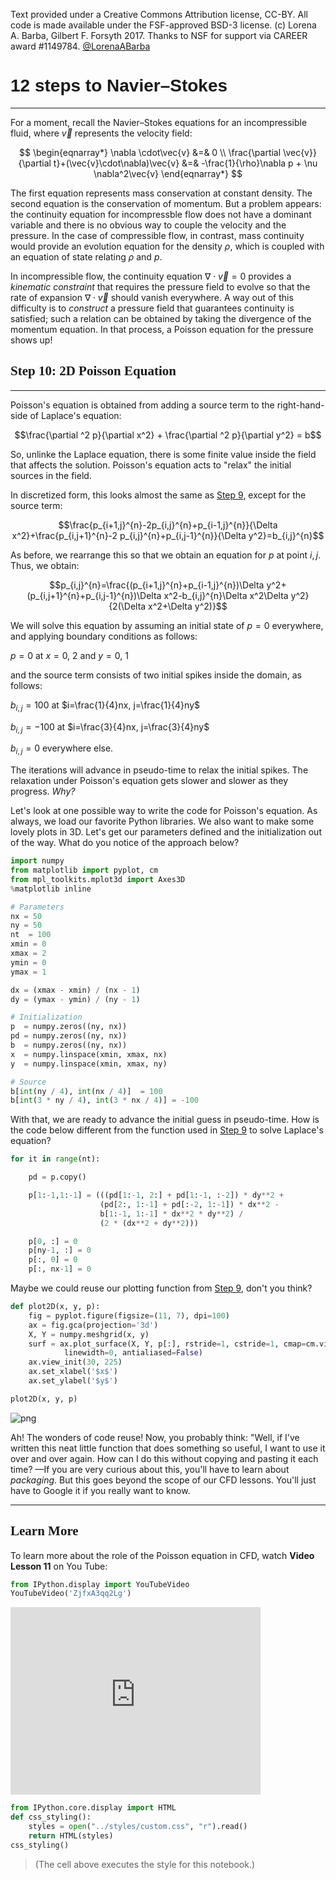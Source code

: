 Text provided under a Creative Commons Attribution license, CC-BY.  All code is made available under the FSF-approved BSD-3 license.  (c) Lorena A. Barba, Gilbert F. Forsyth 2017. Thanks to NSF for support via CAREER award #1149784.
[@LorenaABarba](https://twitter.com/LorenaABarba)

12 steps to Navier–Stokes
=====
***

For a moment, recall the Navier–Stokes equations for an incompressible fluid, where $\vec{v}$ represents the velocity field:

$$
\begin{eqnarray*}
\nabla \cdot\vec{v} &=& 0 \\
\frac{\partial \vec{v}}{\partial t}+(\vec{v}\cdot\nabla)\vec{v} &=& -\frac{1}{\rho}\nabla p + \nu \nabla^2\vec{v}
\end{eqnarray*}
$$

The first equation represents mass conservation at constant density. The second equation is the conservation of momentum. But a problem appears: the continuity equation for incompressble flow does not have a dominant variable and there is no obvious way to couple the velocity and the pressure. In the case of compressible flow, in contrast, mass continuity would provide an evolution equation for the density $\rho$, which is coupled with an equation of state relating $\rho$ and $p$.

In incompressible flow, the continuity equation $\nabla \cdot\vec{v}=0$ provides a *kinematic constraint* that requires the pressure field to evolve so that the rate of expansion $\nabla \cdot\vec{v}$ should vanish everywhere. A way out of this difficulty is to *construct* a pressure field that guarantees continuity is satisfied; such a relation can be obtained by taking the divergence of the momentum equation. In that process, a Poisson equation for the pressure shows up!

Step 10: 2D Poisson Equation
----
***

Poisson's equation is obtained from adding a source term to the right-hand-side of Laplace's equation:

$$\frac{\partial ^2 p}{\partial x^2} + \frac{\partial ^2 p}{\partial y^2} = b$$

So, unlinke the Laplace equation, there is some finite value inside the field that affects the solution. Poisson's equation acts to "relax" the initial sources in the field.

In discretized form, this looks almost the same as [Step 9](./12_Step_9.ipynb), except for the source term:

$$\frac{p_{i+1,j}^{n}-2p_{i,j}^{n}+p_{i-1,j}^{n}}{\Delta x^2}+\frac{p_{i,j+1}^{n}-2 p_{i,j}^{n}+p_{i,j-1}^{n}}{\Delta y^2}=b_{i,j}^{n}$$

As before, we rearrange this so that we obtain an equation for $p$ at point $i,j$. Thus, we obtain:

$$p_{i,j}^{n}=\frac{(p_{i+1,j}^{n}+p_{i-1,j}^{n})\Delta y^2+(p_{i,j+1}^{n}+p_{i,j-1}^{n})\Delta x^2-b_{i,j}^{n}\Delta x^2\Delta y^2}{2(\Delta x^2+\Delta y^2)}$$


We will solve this equation by assuming an initial state of $p=0$ everywhere, and applying boundary conditions as follows:

$p=0$ at $x=0, \ 2$ and $y=0, \ 1$

and the source term consists of two initial spikes inside the domain, as follows:

$b_{i,j}=100$ at $i=\frac{1}{4}nx, j=\frac{1}{4}ny$

$b_{i,j}=-100$ at $i=\frac{3}{4}nx, j=\frac{3}{4}ny$

$b_{i,j}=0$ everywhere else.

The iterations will advance in pseudo-time to relax the initial spikes. The relaxation under Poisson's equation gets slower and slower as they progress. *Why?*

Let's look at one possible way to write the code for Poisson's equation. As always, we load our favorite Python libraries. We also want to make some lovely plots in 3D. Let's get our parameters defined and the initialization out of the way. What do you notice of the approach below?


```python
import numpy
from matplotlib import pyplot, cm
from mpl_toolkits.mplot3d import Axes3D
%matplotlib inline
```


```python
# Parameters
nx = 50
ny = 50
nt  = 100
xmin = 0
xmax = 2
ymin = 0
ymax = 1

dx = (xmax - xmin) / (nx - 1)
dy = (ymax - ymin) / (ny - 1)

# Initialization
p  = numpy.zeros((ny, nx))
pd = numpy.zeros((ny, nx))
b  = numpy.zeros((ny, nx))
x  = numpy.linspace(xmin, xmax, nx)
y  = numpy.linspace(xmin, xmax, ny)

# Source
b[int(ny / 4), int(nx / 4)]  = 100
b[int(3 * ny / 4), int(3 * nx / 4)] = -100
```

With that, we are ready to advance the initial guess in pseudo-time. How is the code below different from the function used in [Step 9](./12_Step_9.ipynb) to solve Laplace's equation?


```python
for it in range(nt):

    pd = p.copy()

    p[1:-1,1:-1] = (((pd[1:-1, 2:] + pd[1:-1, :-2]) * dy**2 +
                    (pd[2:, 1:-1] + pd[:-2, 1:-1]) * dx**2 -
                    b[1:-1, 1:-1] * dx**2 * dy**2) / 
                    (2 * (dx**2 + dy**2)))

    p[0, :] = 0
    p[ny-1, :] = 0
    p[:, 0] = 0
    p[:, nx-1] = 0
```

Maybe we could reuse our plotting function from [Step 9](./12_Step_9.ipynb), don't you think?


```python
def plot2D(x, y, p):
    fig = pyplot.figure(figsize=(11, 7), dpi=100)
    ax = fig.gca(projection='3d')
    X, Y = numpy.meshgrid(x, y)
    surf = ax.plot_surface(X, Y, p[:], rstride=1, cstride=1, cmap=cm.viridis,
            linewidth=0, antialiased=False)
    ax.view_init(30, 225)
    ax.set_xlabel('$x$')
    ax.set_ylabel('$y$')

```


```python
plot2D(x, y, p)
```


    
![png](output_14_0.png)
    


Ah! The wonders of code reuse! Now, you probably think: "Well, if I've written this neat little function that does something so useful, I want to use it over and over again. How can I do this without copying and pasting it each time? —If you are very curious about this, you'll have to learn about *packaging*. But this goes beyond the scope of our CFD lessons. You'll just have to Google it if you really want to know.

***

## Learn More

To learn more about the role of the Poisson equation in CFD, watch **Video Lesson 11** on You Tube:


```python
from IPython.display import YouTubeVideo
YouTubeVideo('ZjfxA3qq2Lg')
```





<iframe
    width="400"
    height="300"
    src="https://www.youtube.com/embed/ZjfxA3qq2Lg"
    frameborder="0"
    allowfullscreen
></iframe>





```python
from IPython.core.display import HTML
def css_styling():
    styles = open("../styles/custom.css", "r").read()
    return HTML(styles)
css_styling()
```




<link href='http://fonts.googleapis.com/css?family=Fenix' rel='stylesheet' type='text/css'>
<link href='http://fonts.googleapis.com/css?family=Alegreya+Sans:100,300,400,500,700,800,900,100italic,300italic,400italic,500italic,700italic,800italic,900italic' rel='stylesheet' type='text/css'>
<link href='http://fonts.googleapis.com/css?family=Source+Code+Pro:300,400' rel='stylesheet' type='text/css'>
<style>
    @font-face {
        font-family: "Computer Modern";
        src: url('http://mirrors.ctan.org/fonts/cm-unicode/fonts/otf/cmunss.otf');
    }
    div.cell{
        width:800px;
        margin-left:16% !important;
        margin-right:auto;
    }
    h1 {
        font-family: 'Alegreya Sans', sans-serif;
    }
    h2 {
        font-family: 'Fenix', serif;
    }
    h3{
		font-family: 'Fenix', serif;
        margin-top:12px;
        margin-bottom: 3px;
       }
	h4{
		font-family: 'Fenix', serif;
       }
    h5 {
        font-family: 'Alegreya Sans', sans-serif;
    }	   
    div.text_cell_render{
        font-family: 'Alegreya Sans',Computer Modern, "Helvetica Neue", Arial, Helvetica, Geneva, sans-serif;
        line-height: 135%;
        font-size: 120%;
        width:600px;
        margin-left:auto;
        margin-right:auto;
    }
    .CodeMirror{
            font-family: "Source Code Pro";
			font-size: 90%;
    }
/*    .prompt{
        display: None;
    }*/
    .text_cell_render h1 {
        font-weight: 200;
        font-size: 50pt;
		line-height: 100%;
        color:#CD2305;
        margin-bottom: 0.5em;
        margin-top: 0.5em;
        display: block;
    }	
    .text_cell_render h5 {
        font-weight: 300;
        font-size: 16pt;
        color: #CD2305;
        font-style: italic;
        margin-bottom: .5em;
        margin-top: 0.5em;
        display: block;
    }

    .warning{
        color: rgb( 240, 20, 20 )
        }  
</style>
<script>
    MathJax.Hub.Config({
                        TeX: {
                           extensions: ["AMSmath.js"]
                           },
                tex2jax: {
                    inlineMath: [ ['$','$'], ["\\(","\\)"] ],
                    displayMath: [ ['$$','$$'], ["\\[","\\]"] ]
                },
                displayAlign: 'center', // Change this to 'center' to center equations.
                "HTML-CSS": {
                    styles: {'.MathJax_Display': {"margin": 4}}
                }
        });
</script>




> (The cell above executes the style for this notebook.)
